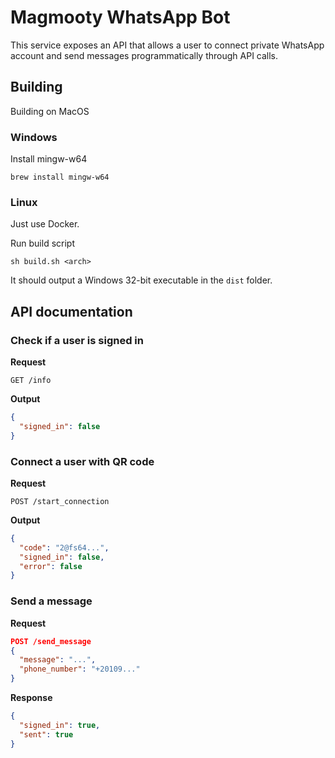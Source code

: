 # Magmooty WhatsApp Bot

This service exposes an API that allows a user to connect private WhatsApp account and send messages programmatically through API calls.

## Building

Building on MacOS

### Windows

Install mingw-w64

```shell
brew install mingw-w64
```

### Linux

Just use Docker.

Run build script

```
sh build.sh <arch>
```

It should output a Windows 32-bit executable in the `dist` folder.

## API documentation

### Check if a user is signed in

**Request**

```
GET /info
```

**Output**

```json
{
  "signed_in": false
}
```

### Connect a user with QR code

**Request**

```
POST /start_connection
```

**Output**

```json
{
  "code": "2@fs64...",
  "signed_in": false,
  "error": false
}
```

### Send a message

**Request**

```json
POST /send_message
{
  "message": "...",
  "phone_number": "+20109..."
}
```

**Response**

```json
{
  "signed_in": true,
  "sent": true
}
```
